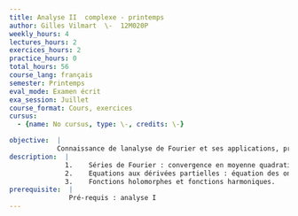 ```yaml
---
title: Analyse II  complexe - printemps
author: Gilles Vilmart  \-  12M020P
weekly_hours: 4
lectures_hours: 2
exercices_hours: 2
practice_hours: 0
total_hours: 56
course_lang: français
semester: Printemps
eval_mode: Examen écrit
exa_session: Juillet
course_format: Cours, exercices
cursus:
  - {name: No cursus, type: \-, credits: \-}

objective:  |
            Connaissance de lanalyse de Fourier et ses applications, principalement en théorie des équations différentielles aux dérivées partielles.
description:  |
              1.	Séries de Fourier : convergence en moyenne quadratique et convergence simple. Fonctions à variation bornée. Systèmes orthogonaux.
              2.	Equations aux dérivées partielles : équation des ondes, équation de la chaleur, équation de Laplace ; application de séparation de variables et séries de Fourier
              3.	Fonctions holomorphes et fonctions harmoniques.
prerequisite:  |
               Pré-requis : analyse I
---
```

